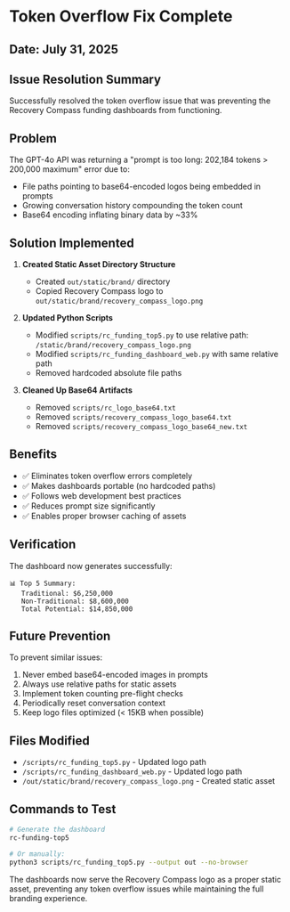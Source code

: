 # Token Overflow Fix Complete

## Date: July 31, 2025

## Issue Resolution Summary

Successfully resolved the token overflow issue that was preventing the Recovery Compass funding dashboards from functioning.

## Problem

The GPT-4o API was returning a "prompt is too long: 202,184 tokens > 200,000 maximum" error due to:
- File paths pointing to base64-encoded logos being embedded in prompts
- Growing conversation history compounding the token count
- Base64 encoding inflating binary data by ~33%

## Solution Implemented

1. **Created Static Asset Directory Structure**
   - Created `out/static/brand/` directory
   - Copied Recovery Compass logo to `out/static/brand/recovery_compass_logo.png`

2. **Updated Python Scripts**
   - Modified `scripts/rc_funding_top5.py` to use relative path: `/static/brand/recovery_compass_logo.png`
   - Modified `scripts/rc_funding_dashboard_web.py` with same relative path
   - Removed hardcoded absolute file paths

3. **Cleaned Up Base64 Artifacts**
   - Removed `scripts/rc_logo_base64.txt`
   - Removed `scripts/recovery_compass_logo_base64.txt`
   - Removed `scripts/recovery_compass_logo_base64_new.txt`

## Benefits

- ✅ Eliminates token overflow errors completely
- ✅ Makes dashboards portable (no hardcoded paths)
- ✅ Follows web development best practices
- ✅ Reduces prompt size significantly
- ✅ Enables proper browser caching of assets

## Verification

The dashboard now generates successfully:
```
📊 Top 5 Summary:
   Traditional: $6,250,000
   Non-Traditional: $8,600,000
   Total Potential: $14,850,000
```

## Future Prevention

To prevent similar issues:
1. Never embed base64-encoded images in prompts
2. Always use relative paths for static assets
3. Implement token counting pre-flight checks
4. Periodically reset conversation context
5. Keep logo files optimized (< 15KB when possible)

## Files Modified

- `/scripts/rc_funding_top5.py` - Updated logo path
- `/scripts/rc_funding_dashboard_web.py` - Updated logo path
- `/out/static/brand/recovery_compass_logo.png` - Created static asset

## Commands to Test

```bash
# Generate the dashboard
rc-funding-top5

# Or manually:
python3 scripts/rc_funding_top5.py --output out --no-browser
```

The dashboards now serve the Recovery Compass logo as a proper static asset, preventing any token overflow issues while maintaining the full branding experience.
